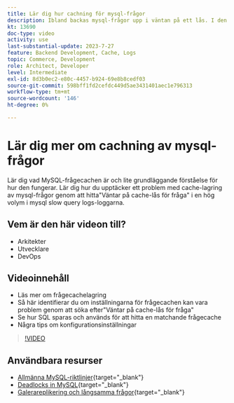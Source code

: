 ```yaml
---
title: Lär dig hur cachning för mysql-frågor
description: Ibland backas mysql-frågor upp i väntan på ett lås. I den här självstudiekursen förklaras vad som är frågecachelagring och några rekommendationer för inställningar om du har problem.
kt: 13690
doc-type: video
activity: use
last-substantial-update: 2023-7-27
feature: Backend Development, Cache, Logs
topic: Commerce, Development
role: Architect, Developer
level: Intermediate
exl-id: 8d3b0ec2-e80c-4457-b924-69e8b8cedf03
source-git-commit: 598bff1fd2cefdc449d5ae3431401aec1e796313
workflow-type: tm+mt
source-wordcount: '146'
ht-degree: 0%

---
```


# Lär dig mer om cachning av mysql-frågor

Lär dig vad MySQL-frågecachen är och lite grundläggande förståelse för hur den fungerar. Lär dig hur du upptäcker ett problem med cache-lagring av mysql-frågor genom att hitta&quot;Väntar på cache-lås för fråga&quot; i en hög volym i mysql slow query logs-loggarna.

## Vem är den här videon till?

- Arkitekter
- Utvecklare
- DevOps

## Videoinnehåll

- Läs mer om frågecachelagring
- Så här identifierar du om inställningarna för frågecachen kan vara problem genom att söka efter&quot;Väntar på cache-lås för fråga&quot;
- Se hur SQL sparas och används för att hitta en matchande frågecache
- Några tips om konfigurationsinställningar

>[!VIDEO](https://video.tv.adobe.com/v/3422015?learn=on)

## Användbara resurser

- [Allmänna MySQL-riktlinjer](https://experienceleague.adobe.com/docs/commerce-operations/installation-guide/prerequisites/database-server/mysql.html?lang=en){target="_blank"}
- [Deadlocks in MySQL](https://experienceleague.adobe.com/docs/commerce-knowledge-base/kb/troubleshooting/database/deadlocks-in-mysql.html){target="_blank"}
- [Galerareplikering och långsamma frågor](https://experienceleague.adobe.com/docs/commerce-learn/tutorials/backend-development/galera-db-slow-replication.html){target="_blank"}
